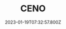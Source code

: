 ---
title: CENO
languages: 
  - en
  - my
website: https://censorship.no/
cover: /files/ceno.jpg
tags:
  - Circumvention & Anonymity
categories:
  - Digital Security Tools
credits: Text by Khairil Zhafri/EngageMedia.
date: 2023-01-19T07:32:57.800Z
---